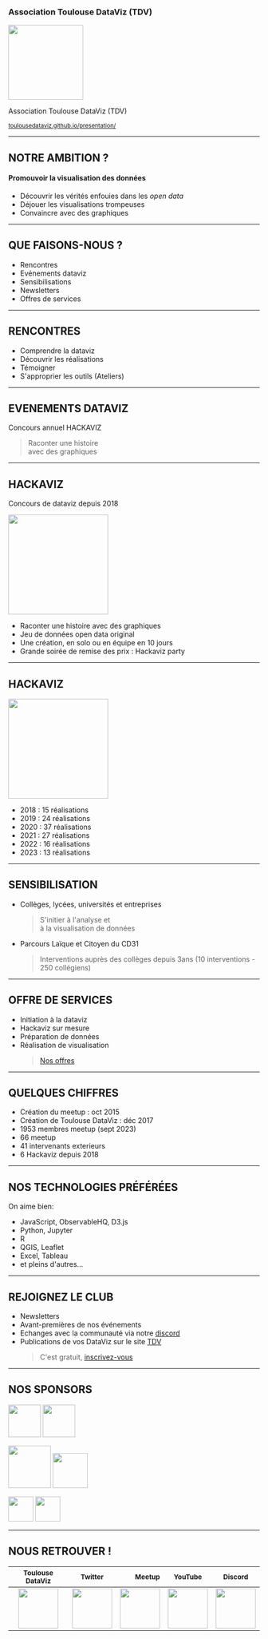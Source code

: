 ### Association Toulouse DataViz (TDV)

<img width="150" src="https://toulousedataviz.github.io/presentation/image/Logo_TDV_5.jpg" style="border:0;box-shadow:none">

Association Toulouse DataViz (TDV)

<small>[toulousedataviz.github.io/presentation/](https://toulousedataviz.github.io/presentation/)</small>

---

## NOTRE AMBITION ?

#### Promouvoir la visualisation des données

- Découvrir les vérités enfouies dans les _open data_
- Déjouer les visualisations trompeuses
- Convaincre avec des graphiques

---

## QUE FAISONS-NOUS ?

- Rencontres
- Evénements dataviz
- Sensibilisations
- Newsletters 
- Offres de services

---

## RENCONTRES

- Comprendre la dataviz
- Découvrir les réalisations
- Témoigner
- S'approprier les outils (Ateliers)

---

## EVENEMENTS DATAVIZ

Concours annuel HACKAVIZ

> Raconter une histoire <br/>avec des graphiques

---

## HACKAVIZ

Concours de dataviz depuis 2018

<img height="200" src="https://toulousedataviz.github.io/presentation/image/logo_hackaviz_site.jpg" style="border:0;box-shadow:none"><br>

- Raconter une histoire avec des graphiques
- Jeu de données open data original
- Une création, en solo ou en équipe en 10 jours
- Grande soirée de remise des prix : Hackaviz party

---

## HACKAVIZ

<img height="200" src="https://toulousedataviz.github.io/presentation/image/logo_hackaviz_site.jpg" style="border:0;box-shadow:none"><br>
- 2018 : 15 réalisations
- 2019 : 24 réalisations
- 2020 : 37 réalisations
- 2021 : 27 réalisations
- 2022 : 16 réalisations
- 2023 : 13 réalisations

---

## SENSIBILISATION

- Collèges, lycées, universités et entreprises
  > S'initier à l'analyse et <br/> à la visualisation de données
- Parcours Laïque et Citoyen du CD31
  > Interventions auprès des collèges depuis 3ans (10 interventions - 250 collégiens)  

---

## OFFRE DE SERVICES

- Initiation à la dataviz
- Hackaviz sur mesure
- Préparation de données
- Réalisation de visualisation
  > [Nos offres](https://toulouse-dataviz.fr/offres)

---

## QUELQUES CHIFFRES

- Création du meetup : oct 2015
- Création de Toulouse DataViz : déc 2017
- 1953 membres meetup (sept 2023)
- 66 meetup
- 41 intervenants exterieurs
- 6 Hackaviz depuis 2018

---

## NOS TECHNOLOGIES PRÉFÉRÉES

On aime bien:

- JavaScript, ObservableHQ,  D3.js
- Python, Jupyter
- R
- QGIS, Leaflet
- Excel, Tableau
- et pleins d'autres...

---

## REJOIGNEZ LE CLUB

- Newsletters
- Avant-premières de nos événements
- Echanges avec la communauté via notre [discord](https://discord.gg/Ch23qScbpc)
- Publications de vos DataViz sur le site [TDV]([(https://toulouse-dataviz.fr/))
  > C'est gratuit, [inscrivez-vous ](https://toulouse-dataviz.us20.list-manage.com/subscribe?u=6d06abd4e903b49060d162a89&id=31bc433cb4)

---

## NOS SPONSORS

[<img height="65" src="https://toulousedataviz.github.io/presentation/image/cleverAge.png" style="border:0;box-shadow:none">](https://www.clever-age.com/fr/)
[<img height="65" src="https://toulousedataviz.github.io/presentation/image/vectorInformatikGmbH_logo.svg" style="border:0;box-shadow:none">](https://www.vector.com/fr/fr/)

[<img height="85" src="https://toulousedataviz.github.io/presentation/image/LOGO PF_Data Office_QUADRI_blanc.png" style="border:0;box-shadow:none">](https://www.pierre-fabre.com/fr)
[<img height="70" src="https://toulousedataviz.github.io/presentation/image/etincelle.jpeg" style="border:0;box-shadow:none">](http://www.coworking-toulouse.com/)

[<img height="50" src="https://toulousedataviz.github.io/presentation/image/makina.jpeg" style="border:0;box-shadow:none">](https://makina-corpus.com//)
[<img height="50" src="https://toulousedataviz.github.io/presentation/image/perceptible.jpg" style="border:0;box-shadow:none">](https://perceptible.fr//)<br>

---

## NOUS RETROUVER !

|                                                              <small>Toulouse DataViz </small>                                                              |                                                                         <small>Twitter</small>                                                                         |                                                                                                                                                                               <small>Meetup</small> |                                                                                   <small>YouTube</small>                                                                                    |                                                                        <small>Discord</small>                                                                         |
| :--------------------------------------------------------------------------------------------------------------------------------------------------------: | :--------------------------------------------------------------------------------------------------------------------------------------------------------------------: | --------------------------------------------------------------------------------------------------------------------------------------------------------------------------------------------------: | :-----------------------------------------------------------------------------------------------------------------------------------------------------------------------------------------: | :-------------------------------------------------------------------------------------------------------------------------------------------------------------------: |
| [<img height="80" src="https://toulousedataviz.github.io/presentation/image/Logo_TDV_4.png" style="border:0;box-shadow:none">](http://toulouse-dataviz.fr) | [<img height="80" src="https://toulousedataviz.github.io/presentation/image/logo-twitter-rond.png" style="border:0;box-shadow:none">](https://twitter.com/Tls_dataviz) | [<img height="80" src="https://toulousedataviz.github.io/presentation/image/meetup.png" style="border:0;box-shadow:none">](https://www.meetup.com/fr-FR/Meetup-Visualisation-des-donnees-Toulouse/) | [<img height="80" src="https://toulousedataviz.github.io/presentation/image/youtube.jpg" style="border:0;box-shadow:none">](https://www.youtube.com/channel/UCo64gnxLZs1xIN-Y0Bv_Hpg/about) | [<img height="80" src="https://toulousedataviz.github.io/presentation/image/Discord-Logo-Color.png" style="border:0;box-shadow:none">](https://discord.gg/Ch23qScbpc) |
